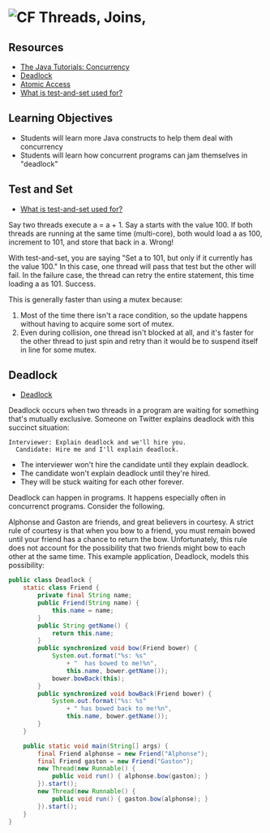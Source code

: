 # ![CF](http://i.imgur.com/7v5ASc8.png) Threads, Joins, 

## Resources
* [The Java Tutorials: Concurrency](https://docs.oracle.com/javase/tutorial/essential/concurrency/)
* [Deadlock](https://docs.oracle.com/javase/tutorial/essential/concurrency/deadlock.html)
* [Atomic Access](https://docs.oracle.com/javase/tutorial/essential/concurrency/atomic.html)
* [What is test-and-set used for?](https://stackoverflow.com/a/120999/735468)

## Learning Objectives
* Students will learn more Java constructs to help them deal with concurrency
* Students will learn how concurrent programs can jam themselves in "deadlock"

## Test and Set
* [What is test-and-set used for?](https://stackoverflow.com/a/120999/735468)

Say two threads execute a = a + 1. Say a starts with the value 100. If both
threads are running at the same time (multi-core), both would load a as 100,
increment to 101, and store that back in  a. Wrong!

With test-and-set, you are saying "Set a to 101, but only if it currently has
the value 100." In this case, one thread will pass that test but the other will
fail. In the failure case, the thread can retry the entire statement, this time
loading a as 101. Success.

This is generally faster than using a mutex because:

1. Most of the time there isn't a race condition, so the update happens without
   having to acquire some sort of mutex.
2. Even during collision, one thread isn't blocked at all, and it's faster for
   the other thread to just spin and retry than it would be to suspend itself
   in line for some mutex.

## Deadlock
* [Deadlock](https://docs.oracle.com/javase/tutorial/essential/concurrency/deadlock.html)

Deadlock occurs when two threads in a program are waiting for something that's
mutually exclusive. Someone on Twitter explains deadlock with this succinct
situation:

```
Interviewer: Explain deadlock and we'll hire you.
  Candidate: Hire me and I'll explain deadlock.
```

* The interviewer won't hire the candidate until they explain deadlock.
* The candidate won't explain deadlock until they're hired.
* They will be stuck waiting for each other forever.

Deadlock can happen in programs. It happens especially often in concurrenct
programs. Consider the following.

Alphonse and Gaston are friends, and great believers in courtesy. A strict rule
of courtesy is that when you bow to a friend, you must remain bowed until your
friend has a chance to return the bow. Unfortunately, this rule does not
account for the possibility that two friends might bow to each other at the
same time. This example application, Deadlock, models this possibility:

```java
public class Deadlock {
    static class Friend {
        private final String name;
        public Friend(String name) {
            this.name = name;
        }
        public String getName() {
            return this.name;
        }
        public synchronized void bow(Friend bower) {
            System.out.format("%s: %s"
                + "  has bowed to me!%n",
                this.name, bower.getName());
            bower.bowBack(this);
        }
        public synchronized void bowBack(Friend bower) {
            System.out.format("%s: %s"
                + " has bowed back to me!%n",
                this.name, bower.getName());
        }
    }

    public static void main(String[] args) {
        final Friend alphonse = new Friend("Alphonse");
        final Friend gaston = new Friend("Gaston");
        new Thread(new Runnable() {
            public void run() { alphonse.bow(gaston); }
        }).start();
        new Thread(new Runnable() {
            public void run() { gaston.bow(alphonse); }
        }).start();
    }
}
```
